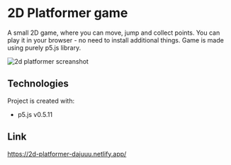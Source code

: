 # 2D Platformer game

A small 2D game, where you can move, jump and collect points. You can play it in your browser - no need to install additional things.
Game is made using purely p5.js library.

![2d platformer screanshot](https://user-images.githubusercontent.com/40289712/216384587-c05de654-95e1-42a4-b082-4eea73f21161.png)

## Technologies
Project is created with:
* p5.js v0.5.11

## Link
https://2d-platformer-dajuuu.netlify.app/

